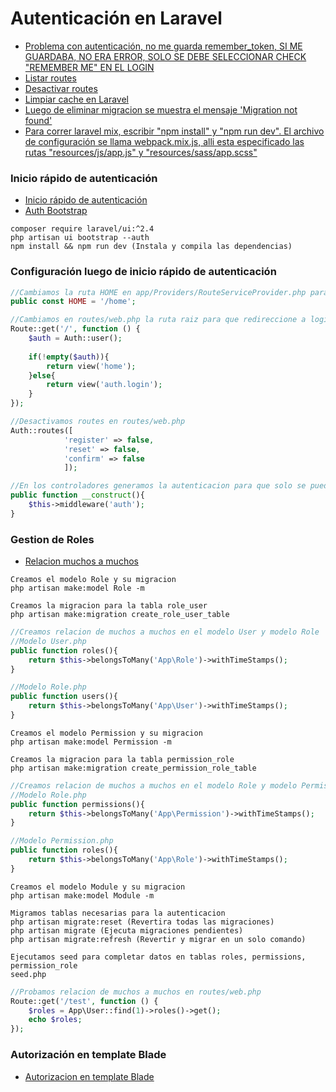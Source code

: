 # Autenticación en Laravel
* [Problema con autenticación, no me guarda remember_token, SI ME GUARDABA, NO ERA ERROR, SOLO SE DEBE SELECCIONAR CHECK "REMEMBER ME" EN EL LOGIN](https://laraveles.com/foro/viewtopic.php?id=757)
* [Listar routes](https://tecnato.com/listar-todas-nuestras-rutas-de-laravel-5-1-con-git-bash)
* [Desactivar routes](https://stackoverflow.com/questions/42695917/laravel-5-4-disable-register-route)
* [Limpiar cache en Laravel](https://laraveles.com/foro/viewtopic.php?id=6033)
* [Luego de eliminar migracion se muestra el mensaje 'Migration not found'](https://stackoverflow.com/questions/49570823/after-deleting-the-file-for-migration-i-am-left-with-this-message-migration-not)
* [Para correr laravel mix, escribir "npm install" y "npm run dev". El archivo de configuración se llama webpack.mix.js, alli esta especificado las rutas "resources/js/app.js" y "resources/sass/app.scss"](https://laravel.com/docs/7.x/mix#running-mix)

### Inicio rápido de autenticación
* [Inicio rápido de autenticación](https://laravel.com/docs/7.x/authentication#authentication-quickstart)
* [Auth Bootstrap](https://www.itsolutionstuff.com/post/laravel-7-auth-example-laravel-7-make-auth-commandexample.html)
```
composer require laravel/ui:^2.4
php artisan ui bootstrap --auth
npm install && npm run dev (Instala y compila las dependencias)
```

### Configuración luego de inicio rápido de autenticación
```php 
//Cambiamos la ruta HOME en app/Providers/RouteServiceProvider.php para que al loguearse se redireccione a esa ruta
public const HOME = '/home';

//Cambiamos en routes/web.php la ruta raiz para que redireccione a login
Route::get('/', function () {
    $auth = Auth::user();
 
    if(!empty($auth)){
        return view('home');
    }else{
        return view('auth.login');
    }
});

//Desactivamos routes en routes/web.php
Auth::routes([
            'register' => false, 
            'reset' => false, 
            'confirm' => false
            ]);

//En los controladores generamos la autenticacion para que solo se pueda acceder logueado
public function __construct(){
    $this->middleware('auth');
}
```

### Gestion de Roles
* [Relacion muchos a muchos](https://laravel.com/docs/7.x/eloquent-relationships#many-to-many)<br>

```
Creamos el modelo Role y su migracion
php artisan make:model Role -m

Creamos la migracion para la tabla role_user
php artisan make:migration create_role_user_table
```

```php
//Creamos relacion de muchos a muchos en el modelo User y modelo Role
//Modelo User.php
public function roles(){
    return $this->belongsToMany('App\Role')->withTimeStamps();
}

//Modelo Role.php
public function users(){
    return $this->belongsToMany('App\User')->withTimeStamps();
}
```

```
Creamos el modelo Permission y su migracion
php artisan make:model Permission -m

Creamos la migracion para la tabla permission_role
php artisan make:migration create_permission_role_table
```

```php
//Creamos relacion de muchos a muchos en el modelo Role y modelo Permission
//Modelo Role.php
public function permissions(){
    return $this->belongsToMany('App\Permission')->withTimeStamps();
}

//Modelo Permission.php
public function roles(){
    return $this->belongsToMany('App\Role')->withTimeStamps();
}
```

```
Creamos el modelo Module y su migracion
php artisan make:model Module -m 

Migramos tablas necesarias para la autenticacion
php artisan migrate:reset (Revertira todas las migraciones)
php artisan migrate (Ejecuta migraciones pendientes)
php artisan migrate:refresh (Revertir y migrar en un solo comando)

Ejecutamos seed para completar datos en tablas roles, permissions, permission_role
seed.php
```

```php
//Probamos relacion de muchos a muchos en routes/web.php
Route::get('/test', function () {
    $roles = App\User::find(1)->roles()->get();     
    echo $roles;
});
```

### Autorización en template Blade
* [Autorizacion en template Blade](https://laravel.com/docs/7.x/authorization#via-blade-templates)